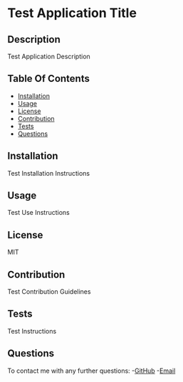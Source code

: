 # Test Application Title

## Description

Test Application Description

## Table Of Contents

- [Installation](#installation)
- [Usage](#usage)
- [License](#license)
- [Contribution](#contribution)
- [Tests](#tests)
- [Questions](#questions)

## Installation

Test Installation Instructions

## Usage

Test Use Instructions

## License

MIT

## Contribution

Test Contribution Guidelines

## Tests

Test Instructions

## Questions

To contact me with any further questions: -[GitHub](https://github.com/PrimalOrB) -[Email](mailto://primalorb@gmail.com)
